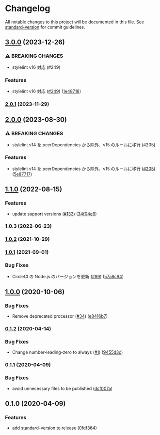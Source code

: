 # Changelog

All notable changes to this project will be documented in this file. See [standard-version](https://github.com/conventional-changelog/standard-version) for commit guidelines.

## [3.0.0](https://github.com/kufu/stylelint-config-smarthr/compare/v2.0.1...v3.0.0) (2023-12-26)


### ⚠ BREAKING CHANGES

* stylelint v16 対応 (#249)

### Features

* stylelint v16 対応 ([#249](https://github.com/kufu/stylelint-config-smarthr/issues/249)) ([1e48718](https://github.com/kufu/stylelint-config-smarthr/commit/1e48718c681c3047dcfee1594286d6ad7acec606))

### [2.0.1](https://github.com/kufu/stylelint-config-smarthr/compare/v2.0.0...v2.0.1) (2023-11-29)

## [2.0.0](https://github.com/kufu/stylelint-config-smarthr/compare/v1.1.0...v2.0.0) (2023-08-30)


### ⚠ BREAKING CHANGES

* stylelint v14 を peerDependencies から除外、v15 のルールに移行 (#205)

### Features

* stylelint v14 を peerDependencies から除外、v15 のルールに移行 ([#205](https://github.com/kufu/stylelint-config-smarthr/issues/205)) ([5e87717](https://github.com/kufu/stylelint-config-smarthr/commit/5e87717e3c29bb415e2320604e55d2290755f50e))

## [1.1.0](https://github.com/kufu/stylelint-config-smarthr/compare/v1.0.2...v1.1.0) (2022-08-15)


### Features

* update support versions ([#133](https://github.com/kufu/stylelint-config-smarthr/issues/133)) ([34f04e9](https://github.com/kufu/stylelint-config-smarthr/commit/34f04e9d19859b449009c502e93b31f21f490cf6))

### 1.0.3 (2022-06-23)

### [1.0.2](https://github.com/kufu/stylelint-config-smarthr/compare/v1.0.1...v1.0.2) (2021-10-29)

### [1.0.1](https://github.com/kufu/stylelint-config-smarthr/compare/v1.0.0...v1.0.1) (2021-09-01)


### Bug Fixes

* CircleCI の Node.js のバージョンを更新 ([#89](https://github.com/kufu/stylelint-config-smarthr/issues/89)) ([57a8c94](https://github.com/kufu/stylelint-config-smarthr/commit/57a8c9449cd8231e8dd988e2fb21d236c73dafc6))

## [1.0.0](https://github.com/kufu/stylelint-config-smarthr/compare/v0.1.2...v1.0.0) (2020-10-06)


### Bug Fixes

* Remove deprecated processor ([#34](https://github.com/kufu/stylelint-config-smarthr/issues/34)) ([e8416b7](https://github.com/kufu/stylelint-config-smarthr/commit/e8416b7eccd54c2978a8dd12fb08654f32d08505))

### [0.1.2](https://github.com/kufu/stylelint-config-smarthr/compare/v0.1.1...v0.1.2) (2020-04-14)


### Bug Fixes

* Change number-leading-zero to always ([#1](https://github.com/kufu/stylelint-config-smarthr/issues/1)) ([9455d3c](https://github.com/kufu/stylelint-config-smarthr/commit/9455d3c7727f18509313f98ac5dec263837c5c72))

### [0.1.1](https://github.com/kufu/stylelint-config-smarthr/compare/v0.1.0...v0.1.1) (2020-04-09)


### Bug Fixes

* avoid unnecessary files to be published ([dcf007a](https://github.com/kufu/stylelint-config-smarthr/commit/dcf007a9a45b81a0f02c54bad7c4444bde702b42))

## 0.1.0 (2020-04-09)


### Features

* add standard-version to release ([0fdf364](https://github.com/kufu/stylelint-config-smarthr/commit/0fdf36495bf293a89caab3306d2ba4fea97fe792))
